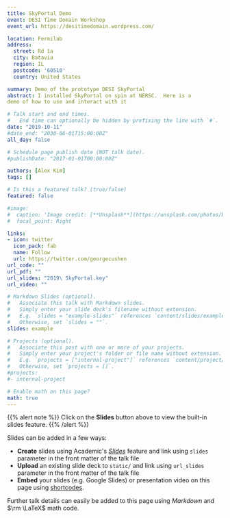 ```yaml
---
title: SkyPortal Demo
event: DESI Time Domain Workshop
event_url: https://desitimedomain.wordpress.com/

location: Fermilab
address:
  street: Rd 1a
  city: Batavia
  region: IL
  postcode: '60510'
  country: United States

summary: Demo of the prototype DESI SkyPortal
abstract: I installed SkyPortal on spin at NERSC.  Here is a
demo of how to use and interact with it

# Talk start and end times.
#   End time can optionally be hidden by prefixing the line with `#`.
date: "2019-10-11"
#date_end: "2030-06-01T15:00:00Z"
all_day: false

# Schedule page publish date (NOT talk date).
#publishDate: "2017-01-01T00:00:00Z"

authors: [Alex Kim]
tags: []

# Is this a featured talk? (true/false)
featured: false

#image:
#  caption: 'Image credit: [**Unsplash**](https://unsplash.com/photos/bzdhc5b3Bxs)'
#  focal_point: Right

links:
- icon: twitter
  icon_pack: fab
  name: Follow
  url: https://twitter.com/georgecushen
url_code: ""
url_pdf: ""
url_slides: "2019\ SkyPortal.key"
url_video: ""

# Markdown Slides (optional).
#   Associate this talk with Markdown slides.
#   Simply enter your slide deck's filename without extension.
#   E.g. `slides = "example-slides"` references `content/slides/example-slides.md`.
#   Otherwise, set `slides = ""`.
slides: example

# Projects (optional).
#   Associate this post with one or more of your projects.
#   Simply enter your project's folder or file name without extension.
#   E.g. `projects = ["internal-project"]` references `content/project/deep-learning/index.md`.
#   Otherwise, set `projects = []`.
#projects:
#- internal-project

# Enable math on this page?
math: true
---
```


{{% alert note %}}
Click on the **Slides** button above to view the built-in slides feature.
{{% /alert %}}

Slides can be added in a few ways:

- **Create** slides using Academic's [*Slides*](https://sourcethemes.com/academic/docs/managing-content/#create-slides) feature and link using `slides` parameter in the front matter of the talk file
- **Upload** an existing slide deck to `static/` and link using `url_slides` parameter in the front matter of the talk file
- **Embed** your slides (e.g. Google Slides) or presentation video on this page using [shortcodes](https://sourcethemes.com/academic/docs/writing-markdown-latex/).

Further talk details can easily be added to this page using *Markdown* and $\rm \LaTeX$ math code.

